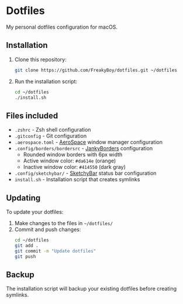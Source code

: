 # Dotfiles

My personal dotfiles configuration for macOS.

## Installation

1. Clone this repository:
   ```bash
   git clone https://github.com/FreakyBoy/dotfiles.git ~/dotfiles
   ```

2. Run the installation script:
   ```bash
   cd ~/dotfiles
   ./install.sh
   ```

## Files included

- `.zshrc` - Zsh shell configuration
- `.gitconfig` - Git configuration
- `.aerospace.toml` - [AeroSpace](https://github.com/nikitabobko/AeroSpace) window manager configuration
- `.config/borders/bordersrc` - [JankyBorders](https://github.com/FelixKratz/JankyBorders) configuration
  - Rounded window borders with 6px width
  - Active window color: `#da614e` (orange)
  - Inactive window color: `#414550` (dark gray)
- `.config/sketchybar/` - [SketchyBar](https://github.com/FelixKratz/SketchyBar) status bar configuration
- `install.sh` - Installation script that creates symlinks

## Updating

To update your dotfiles:

1. Make changes to the files in `~/dotfiles/`
2. Commit and push changes:
   ```bash
   cd ~/dotfiles
   git add .
   git commit -m "Update dotfiles"
   git push
   ```

## Backup

The installation script will backup your existing dotfiles before creating symlinks.